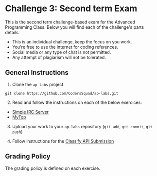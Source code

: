 Challenge 3: Second term Exam
============================

This is the second term challenge-based exam for the Advanced Programming Class. Below you will find each of the challenge's parts details.

- This is an individual challenge, keep the focus on you work.
- You're free to use the internet for coding references.
- Social media or any type of chat is not permitted.
- Any attempt of plagiarism will not be tolerated.


General Instructions
--------------------

1. Clone the `ap-labs` project
```
git clone https://github.com/CodersSquad/ap-labs.git
```

2. Read and follow the instructions on each of the below exercices:
  - [Simple IRC Server](./chat/README.md)
  - [MyTop](./mytop/README.md)

3. Upload your work to your `ap-labs` repository (`git add`, `git commit`, `git push`)

4. Follow instructions for the [Classify API Submission](./classify.md)

Grading Policy
--------------

The grading policy is defined on each exercise.